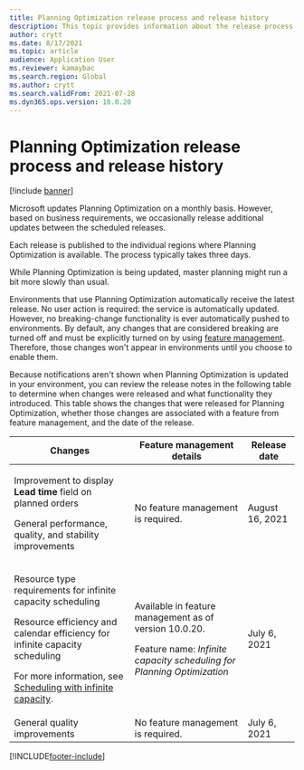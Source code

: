```yaml
---
title: Planning Optimization release process and release history
description: This topic provides information about the release process and release history for Planning Optimization.
author: crytt
ms.date: 8/17/2021
ms.topic: article
audience: Application User
ms.reviewer: kamaybac
ms.search.region: Global
ms.author: crytt
ms.search.validFrom: 2021-07-28
ms.dyn365.ops.version: 10.0.20
---
```


# Planning Optimization release process and release history

[!include [banner](../../includes/banner.md)]

Microsoft updates Planning Optimization on a monthly basis. However, based on business requirements, we occasionally release additional updates between the scheduled releases.

Each release is published to the individual regions where Planning Optimization is available. The process typically takes three days.

While Planning Optimization is being updated, master planning might run a bit more slowly than usual.

Environments that use Planning Optimization automatically receive the latest release. No user action is required: the service is automatically updated. However, no breaking-change functionality is ever automatically pushed to environments. By default, any changes that are considered breaking are turned off and must be explicitly turned on by using [feature management](../../../fin-ops-core/fin-ops/get-started/feature-management/feature-management-overview.md). Therefore, those changes won't appear in environments until you choose to enable them.

Because notifications aren't shown when Planning Optimization is updated in your environment, you can review the release notes in the following table to determine when changes were released and what functionality they introduced. This table shows the changes that were released for Planning Optimization, whether those changes are associated with a feature from feature management, and the date of the release.

| Changes | Feature management details | Release date |
|---|---|---|
| <p>Improvement to display **Lead time** field on planned orders</p><p>General performance, quality, and stability improvements</p> | No feature management is required. | August 16, 2021 |
| <p>Resource type requirements for infinite capacity scheduling</p><p>Resource efficiency and calendar efficiency for infinite capacity scheduling</p><p>For more information, see [Scheduling with infinite capacity](infinite-capacity-planning.md). | <p>Available in feature management as of version 10.0.20.</p><p>Feature name: *Infinite capacity scheduling for Planning Optimization*</p> | July 6, 2021 |
| General quality improvements | No feature management is required. | July 6, 2021 |

[!INCLUDE[footer-include](../../../includes/footer-banner.md)]
